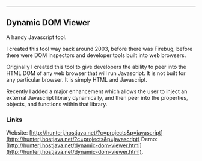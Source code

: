 ----------------
## Dynamic DOM Viewer
A handy Javascript tool.

I created this tool way back around 2003, before there was Firebug, before there were DOM inspectors and developer tools built into web browsers.

Originally I created this tool to give developers the ability to peer into the HTML DOM of any web browser that will run Javascript. It is not built for any particular browser. It is simply HTML and Javascript.

Recently I added a major enhancement which allows the user to inject an external Javascript library dynamically, and then peer into the properties, objects, and functions within that library.

### Links
Website: [http://hunterj.hostjava.net/?c=projects&p=javascript](http://hunterj.hostjava.net/?c=projects&p=javascript)
Demo: [http://hunterj.hostjava.net/dynamic-dom-viewer.html](http://hunterj.hostjava.net/dynamic-dom-viewer.html).
